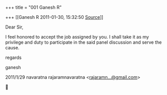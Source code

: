 +++
title = "001 Ganesh R"

+++
[[Ganesh R	2011-01-30, 15:32:50 [Source](https://groups.google.com/g/bvparishat/c/FKz7WcT_QXM)]]



Dear Sir,  
  
I feel honored to accept the job assigned by you. I shall take it as my privilege and duty to participate in the said panel discussion and serve the cause.  
  
regards  
  
ganesh  

2011/1/29 navaratna rajaramnavaratna \<[rajaramn...@gmail.com]()\>



